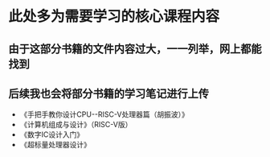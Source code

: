 # 此处多为需要学习的核心课程内容
## 由于这部分书籍的文件内容过大，一一列举，网上都能找到
## 后续我也会将部分书籍的学习笔记进行上传
- 《手把手教你设计CPU--RISC-V处理器篇（胡振波）》
- 《计算机组成与设计》（RISC-V版）
- 《数字IC设计入门》
- 《超标量处理器设计》

